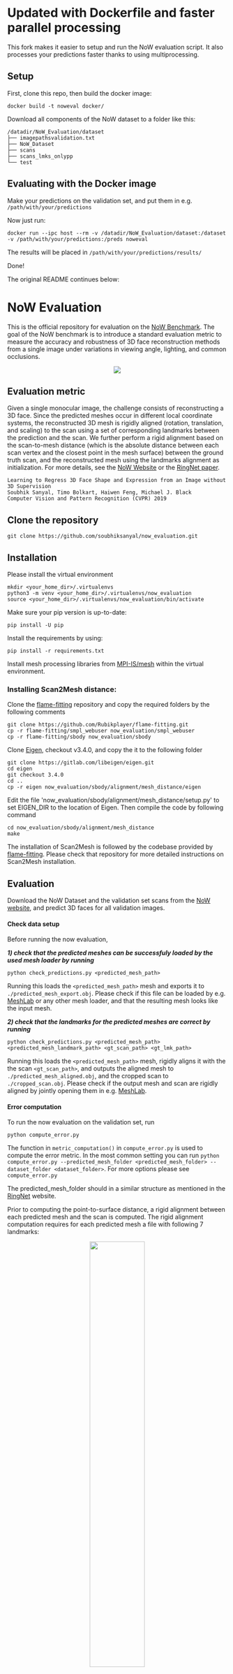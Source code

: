 # Updated with Dockerfile and faster parallel processing

This fork makes it easier to setup and run the NoW evaluation script. It also processes your predictions faster thanks to using multiprocessing.

## Setup

First, clone this repo, then build the docker image:

```
docker build -t noweval docker/
```

Download all components of the NoW dataset to a folder like this:

```
/datadir/NoW_Evaluation/dataset
├── imagepathsvalidation.txt
├── NoW_Dataset
├── scans
├── scans_lmks_onlypp
└── test
```

## Evaluating with the Docker image

Make your predictions on the validation set, and put them in e.g. `/path/with/your/predictions`

Now just run:

```
docker run --ipc host --rm -v /datadir/NoW_Evaluation/dataset:/dataset -v /path/with/your/predictions:/preds noweval
```

The results will be placed in `/path/with/your/predictions/results/`

Done!

The original README continues below:

# NoW Evaluation

This is the official repository for evaluation on the [NoW Benchmark](https://now.is.tue.mpg.de). The goal of the NoW benchmark is to introduce a standard evaluation metric to measure the accuracy and robustness of 3D face reconstruction methods from a single image under variations in viewing angle, lighting, and common occlusions. 

<p align="center"> 
<img src="content_now_dataset.png">
</p>

## Evaluation metric

Given a single monocular image, the challenge consists of reconstructing a 3D face. Since the predicted meshes occur in different local coordinate systems, the reconstructed 3D mesh is rigidly aligned (rotation, translation, and scaling) to the scan using a set of corresponding landmarks between the prediction and the scan. We further perform a rigid alignment based on the scan-to-mesh distance (which is the absolute distance between each scan vertex and the closest point in the mesh surface) between the ground truth scan, and the reconstructed mesh using the landmarks alignment as initialization. For more details, see the [NoW Website](https://now.is.tue.mpg.de) or the [RingNet paper](https://ps.is.tuebingen.mpg.de/uploads_file/attachment/attachment/509/paper_camera_ready.pdf).

```
Learning to Regress 3D Face Shape and Expression from an Image without 3D Supervision
Soubhik Sanyal, Timo Bolkart, Haiwen Feng, Michael J. Black
Computer Vision and Pattern Recognition (CVPR) 2019
```

## Clone the repository 
```
git clone https://github.com/soubhiksanyal/now_evaluation.git
```
## Installation

Please install the virtual environment

```
mkdir <your_home_dir>/.virtualenvs
python3 -m venv <your_home_dir>/.virtualenvs/now_evaluation
source <your_home_dir>/.virtualenvs/now_evaluation/bin/activate
```

Make sure your pip version is up-to-date:
```
pip install -U pip
```

Install the requirements by using:

```
pip install -r requirements.txt
```

Install mesh processing libraries from [MPI-IS/mesh](https://github.com/MPI-IS/mesh) within the virtual environment.

### Installing Scan2Mesh distance:

Clone the [flame-fitting](https://github.com/Rubikplayer/flame-fitting) repository and copy the required folders by the following comments

```
git clone https://github.com/Rubikplayer/flame-fitting.git
cp -r flame-fitting/smpl_webuser now_evaluation/smpl_webuser
cp -r flame-fitting/sbody now_evaluation/sbody
```

Clone [Eigen](http://eigen.tuxfamily.org/index.php?title=Main_Page), checkout v3.4.0, and copy the it to the following folder 

```
git clone https://gitlab.com/libeigen/eigen.git
cd eigen
git checkout 3.4.0
cd ..
cp -r eigen now_evaluation/sbody/alignment/mesh_distance/eigen
```

Edit the file 'now_evaluation/sbody/alignment/mesh_distance/setup.py' to set EIGEN_DIR to the location of Eigen. Then compile the code by following command
```
cd now_evaluation/sbody/alignment/mesh_distance
make
```

The installation of Scan2Mesh is followed by the codebase provided by [flame-fitting](https://github.com/Rubikplayer/flame-fitting).
Please check that repository for more detailed instructions on Scan2Mesh installation.

## Evaluation

Download the NoW Dataset and the validation set scans from the [NoW website](https://now.is.tue.mpg.de/download.php), and predict 3D faces for all validation images.

#### Check data setup

Before running the now evaluation, 

***1) check that the predicted meshes can be successfuly loaded by the used mesh loader by running***
```
python check_predictions.py <predicted_mesh_path>
```
Running this loads the `<predicted_mesh_path>` mesh and exports it to `./predicted_mesh_export.obj`. Please check if this file can be loaded by e.g. [MeshLab](https://www.meshlab.net/) or any other mesh loader, and that the resulting mesh looks like the input mesh.

***2) check that the landmarks for the predicted meshes are correct by running***
```
python check_predictions.py <predicted_mesh_path> <predicted_mesh_landmark_path> <gt_scan_path> <gt_lmk_path> 
```
Running this loads the `<predicted_mesh_path>` mesh, rigidly aligns it with the the scan `<gt_scan_path>`, and outputs the aligned mesh to `./predicted_mesh_aligned.obj`, and the cropped scan to `./cropped_scan.obj`. Please check if the output mesh and scan are rigidly aligned by jointly opening them in e.g. [MeshLab](https://www.meshlab.net/).

#### Error computation

To run the now evaluation on the validation set, run
```
python compute_error.py
```

The function in `metric_computation()` in `compute_error.py` is used to compute the error metric. In the most common setting you can run `python compute_error.py --predicted_mesh_folder <predicted_mesh_folder> --dataset_folder <dataset_folder>`. For more options please see `compute_error.py`

The predicted_mesh_folder should in a similar structure as mentioned in the [RingNet](https://now.is.tue.mpg.de/download.php) website.

Prior to computing the point-to-surface distance, a rigid alignment between each predicted mesh and the scan is computed. The rigid alignment computation requires for each predicted mesh a file with following 7 landmarks:

<p align="center"> 
<img src="landmarks_7_annotated.png" width="50%">
</p>


#### Visualization

Visualization of the reconstruction error is best done with a cumulative error curve. To generate a cumulative error plot, call `generating_cumulative_error_plots()` in the `cumulative_errors.py` with the list of output files and the corresponding list method names. 

**Note that ground truth scans are only provided for the validation set. In order to participate in the NoW challenge, please submit the test set predictions to ringnet@tue.mpg.de as described [here](https://now.is.tue.mpg.de/index.html)**.

#### Known issues

The used [mesh loader](https://github.com/MPI-IS/mesh) is unable to load OBJ files with vertex colors appended to the vertices. I.e. if the OBJ contains lines of the following format `v vx vy vz cr cg cb\n`, export the meshes without vertex colors.

## License

By using the NoW dataset or code, you acknowledge that you have read the [license terms](https://now.is.tue.mpg.de/license.html), understand them, and agree to be bound by them. If you do not agree with these terms and conditions, you must not use the code.

## Citing

This codebase was developed for evaluation of the [RingNet project](https://github.com/soubhiksanyal/RingNet). When using the code or NoW evaluation results in a scientific publication, please cite
```
@inproceedings{RingNet:CVPR:2019,
title = {Learning to Regress 3D Face Shape and Expression from an Image without 3D Supervision},
author = {Sanyal, Soubhik and Bolkart, Timo and Feng, Haiwen and Black, Michael},
booktitle = {Proceedings IEEE Conf. on Computer Vision and Pattern Recognition (CVPR)},
month = jun,
year = {2019},
month_numeric = {6}
}
```




